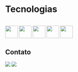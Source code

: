 <h1> Tecnologias </h1>
<div style="display: inline_block"><br>
  <img aligh="center" height="40" width="40" src="https://cdn.jsdelivr.net/gh/devicons/devicon/icons/html5/html5-original.svg" />
  <img aligh="center" height="40" width="40" src="https://cdn.jsdelivr.net/gh/devicons/devicon/icons/css3/css3-original.svg" />
  <img aligh="center" height="40" width="40" src="https://cdn.jsdelivr.net/gh/devicons/devicon/icons/javascript/javascript-original.svg" />
  <img aligh="center" height="40" width="40" src="https://cdn.jsdelivr.net/gh/devicons/devicon/icons/python/python-original.svg" />
  <img aligh="center" height="40" width="40" src="https://cdn.jsdelivr.net/gh/devicons/devicon/icons/java/java-original.svg" />
</div>

<h2>Contato</h2>
<div>
  <a href=><img src="https://img.shields.io/badge/Discord-7289DA?style=for-the-badge&logo=discord&logoColor=white"></a>
  <a href="https://www.linkedin.com/in/vinicius-françois-b089b2232/"><img src=https://img.shields.io/badge/LinkedIn-0077B5?style=for-the-badge&logo=linkedin&logoColor=white></a>
  <!--<a href=><img src="https://img.shields.io/badge/Discord-7289DA?style=for-the-badge&logo=discord&logoColor=white"></a>-->
</div>
